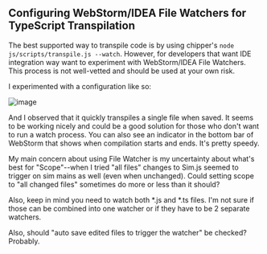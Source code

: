## Configuring WebStorm/IDEA File Watchers for TypeScript Transpilation

The best supported way to transpile code is by using chipper's `node js/scripts/transpile.js --watch`. However,
for developers that want IDE integration way want to experiment with WebStorm/IDEA File Watchers. This process is 
not well-vetted and should be used at your own risk.

I experimented with a configuration like so:

![image](https://user-images.githubusercontent.com/679486/143963489-ab2c1ae7-86b2-4bbf-bc29-d54cbf144353.png)

And I observed that it quickly transpiles a single file when saved.  It seems to be working nicely and could be a good solution for those who don't want to run a watch process.  You can also see an indicator in the bottom bar of WebStorm that shows when compilation starts and ends.  It's pretty speedy.

My main concern about using File Watcher is my uncertainty about what's best for "Scope"--when I tried "all files" changes to Sim.js seemed to trigger on sim mains as well (even when unchanged).  Could setting scope to "all changed files" sometimes do more or less than it should?

Also, keep in mind you need to watch both *.js and *.ts files.  I'm not sure if those can be combined into one watcher or if they have to be 2 separate watchers.

Also, should "auto save edited files to trigger the watcher" be checked?  Probably.